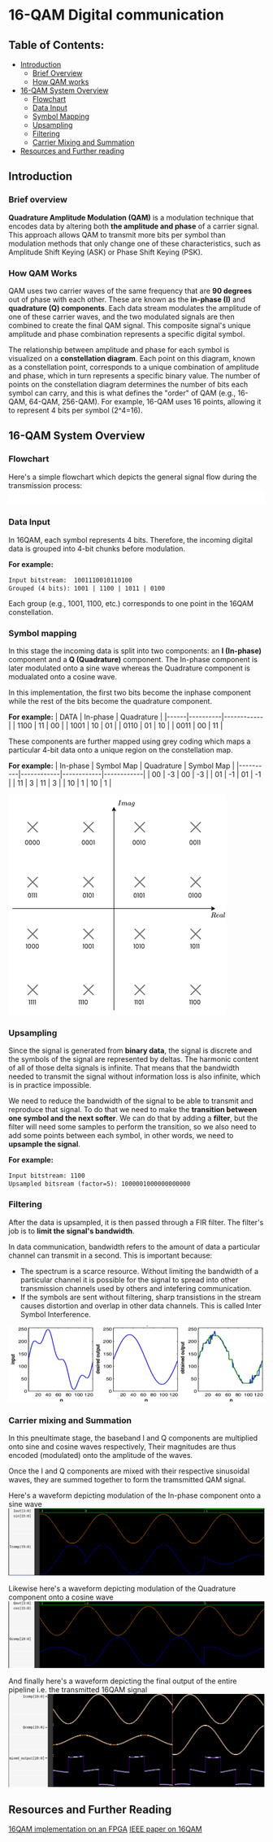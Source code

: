 # 16-QAM Digital communication
## Table of Contents:
- [Introduction](#introduction)
    - [Brief Overview](#brief-overview)
    - [How QAM works](#how-qam-works)
- [16-QAM System Overview](#16-qam-system-overview)
    - [Flowchart](#flowchart)
    - [Data Input](#data-input)
    - [Symbol Mapping](#symbol-mapping)
    - [Upsampling](#upsampling)
    - [Filtering](#filtering)
    - [Carrier Mixing and Summation](#carrier-mixing-and-summation)
- [Resources and Further reading](#resources-and-further-reading)

## Introduction

### Brief overview
**Quadrature Amplitude Modulation (QAM)** is a modulation technique that encodes data by altering both **the amplitude and phase** of a carrier signal. This approach allows QAM to transmit more bits per symbol than modulation methods that only change one of these characteristics, such as Amplitude Shift Keying (ASK) or Phase Shift Keying (PSK).

### How QAM Works
QAM uses two carrier waves of the same frequency that are **90 degrees** out of phase with each other. These are known as the **in-phase (I)** and **quadrature (Q) components**. Each data stream modulates the amplitude of one of these carrier waves, and the two modulated signals are then combined to create the final QAM signal. This composite signal's unique amplitude and phase combination represents a specific digital symbol.

The relationship between amplitude and phase for each symbol is visualized on a **constellation diagram**. Each point on this diagram, known as a constellation point, corresponds to a unique combination of amplitude and phase, which in turn represents a specific binary value. The number of points on the constellation diagram determines the number of bits each symbol can carry, and this is what defines the "order" of QAM (e.g., 16-QAM, 64-QAM, 256-QAM). For example, 16-QAM uses 16 points, allowing it to represent 4 bits per symbol (2^4=16).

## 16-QAM System Overview

### Flowchart
Here's a simple flowchart which depicts the general signal flow during the transmission process:
![16QAM flowchart](./assets/qam_flow.png)

### Data Input
In 16QAM, each symbol represents 4 bits.
Therefore, the incoming digital data is grouped into 4-bit chunks before modulation.

**For example:**
```
Input bitstream:  1001110010110100
Grouped (4 bits): 1001 | 1100 | 1011 | 0100
```
Each group (e.g., 1001, 1100, etc.) corresponds to one point in the 16QAM constellation.

### Symbol mapping
In this stage the incoming data is split into two components: an **I (In-phase)** component and a **Q (Quadrature)** component. The In-phase component is later modulated onto a sine wave whereas the Quadrature component is modualated onto a cosine wave.

In this implementation, the first two bits become the inphase component while the rest of the bits become the quadrature component.

**For example:**
| DATA | In-phase | Quadrature |
|------|----------|------------|
| 1100 | 11       | 00         |
| 1001 | 10       | 01         |
| 0110 | 01       | 10         |
| 0011 | 00       | 11         |

These components are further mapped using grey coding which maps a particular 4-bit data onto a unique region on the constellation map.

**For example:**
| In-phase | Symbol Map | Quadrature | Symbol Map |
|----------|------------|------------|------------|
| 00       | -3         | 00         | -3         |
| 01       | -1         | 01         | -1         |
| 11       | 3          | 11         | 3          |
| 10       | 1          | 10         | 1          |

![constellation map](./assets/constellation.png)

### Upsampling
Since the signal is generated from **binary data**, the signal is discrete and the symbols of the signal are represented by deltas. The harmonic content of all of those delta signals is infinite. That means that the bandwidth needed to transmit the signal without information loss is also infinite, which is in practice impossible. 

We need to reduce the bandwidth of the signal to be able to transmit and reproduce that signal. To do that we need to make the **transition between one symbol and the next softer**. We can do that by adding a **filter**, but the filter will need some samples to perform the transition, so we also need to add some points between each symbol, in other words, we need to **upsample the signal**.

**For example:**
```
Input bitstream: 1100
Upsampled bitsream (factor=5): 1000001000000000000
```

### Filtering
After the data is upsampled, it is then passed through a FIR filter. The filter's job is to **limit the signal's bandwidth**.

In data communication, bandwidth refers to the amount of data a particular channel can transmit in a second. This is important because:
- The spectrum is a scarce resource. Without limiting the bandwidth of a particular channel it is possible for the signal to spread into other transmission channels used by others and intefering communication.
- If the symbols are sent without filtering, sharp transistions in the stream causes distortion and overlap in other data channels. This is called Inter Symbol Interference.

![Image depicting FIR filters](./assets/filter.jpeg)

### Carrier mixing and Summation
In this pneultimate stage, the baseband I and Q components are multiplied onto sine and cosine waves respectively, Their magnitudes are thus encoded (modulated) onto the amplitude of the waves.

Once the I and Q components are mixed with their respective sinusoidal waves, they are summed together to form the tramsmitted QAM signal.

Here's a waveform depicting modulation of the In-phase component onto a sine wave
![Icomp waveform](./assets/icomp.png)

Likewise here's a waveform depicting modulation of the Quadrature component onto a cosine wave
![Qcomp waveform](./assets/qcomp.png)

And finally here's a waveform depicting the final output of the entire pipeline i.e. the transmitted 16QAM signal
![mixed output](./assets/mo.png)

## Resources and Further Reading
[16QAM implementation on an FPGA](https://www.controlpaths.com/2022/12/05/implementing-qam16-on-fpga/?utm_source=chatgpt.com)
[IEEE paper on 16QAM](https://ieeexplore.ieee.org/document/5438705)